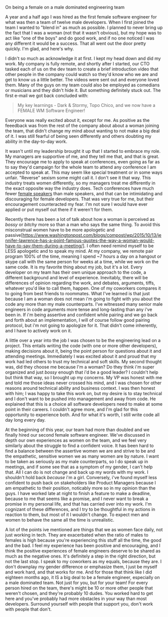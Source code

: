 On being a female on a male dominated engineering team

A year and a half ago I was hired as the first female software engineer for what was then a team of twelve male developers. When I first joined the team I wanted to "blend in" as much as possible. I planned to never bring up the fact that I was a woman (not that it wasn't obvious), but my hope was to act like "one of the boys" and do good work, and if no one noticed I was any different it would be a success. That all went out the door pretty quickly. I'm glad, and here's why.  

I didn't so much as acknowledge it at first. I kept my head down and did my work.  My company is fully remote, and shortly after I started, our CTO tasked each of us on the dev team to create a brief introduction video that other people in the company could watch so they'd know who we are and get to know us a little better. The videos were sent out and everyone loved them. Many of the guys on my team could also be employed as comedians or musicians and they didn't hide it. But something definitely stuck out. The first e-mail we got back concluded with: 

> My key learnings - Dark & Stormy, Topo Chico, and we now have a FEMALE WM Software Engineer!

Everyone was really excited about it, except for me. As positive as the feeedback was from the rest of the company about about a woman joining the team, that didn't change my mind about wanting to not make a big deal of it. I was still fearful of being seen differently and others doubting my ability in the day-to-day work.

It wasn't until my leadership brought it up that I started to embrace my role. My managers are supportive of me, and they tell me that, and that is great. They encourage me to apply to speak at conferences, even going as far as to say they'd campaign for the whole team to attend any conference I am accepted to speak at. This may seem like special treatment or in some ways unfair. "Reverse" sexism some might call it.  I don't see it that way. This industry treats women differently, so my managers treat me differently in the exact opposite way the industry does. Tech conferences have much fewer [female speakers](http://geekfeminism.wikia.com/wiki/Women_speakers) than male speakers, and that can be intimidating and discouraging for female developers. That was very true for me, but their encouragement counteracted my fear. I'm not sure I would have ever applied or put myself out there if it weren't for them.

Recently there has been a lot of talk about how a woman is perceived as *bossy* or *bitchy* more so than a man who says the same thing. To avoid this misconstrual women have to be more apologetic and passive[https://www.washingtonpost.com/blogs/compost/wp/2015/10/13/jennifer-lawrence-has-a-point-famous-quotes-the-way-a-woman-would-have-to-say-them-during-a-meeting/]. I often need remind myself to be LESS apologetic and to speak my mind. At my company, we remote pair program 100% of the time, meaning I spend ~7 hours a day on a hangout or skype call with the same person for weeks at a time, while we work on the same code. It is my favorite thing about my job, but it's a lot. Every developer on my team has their own unique approach to the code, a different background and level of experience. Inevitably, there will be differences of opinion regarding the work, and debates, arguments, tiffs, whatever you'd like to call them, happen. One of my coworkers compares it to going from best friends to roommates.  What I've learned is that just because I am a woman does not mean i'm going to fight with you about the code any more than my male counterparts. I've witnessed many senior male engineers in code arguments more tense and long-lasting than any i've been in. If i'm being assertive and confident while pairing and we go back and forth about an implementation, I will of course follow good pairing protocol, but i'm not going to apologize for it. That didn't come inherently, and I have to actively work on it.

A little over a year into the job I was chosen to be the engineering lead on a project. This entails writing the code (with one or more other developers), making decisions about it, being the point person for questions about it and attending meetings. Immediately I was excited about it and proud that my work had led others to trust my technical and soft skills. My second thought was, did they choose me because I'm a woman? Do they think i'm super organized and just *bossy* enough that i'd be a good leader? I couldn't help but think that way, so I brought up my concerns. My VP was honest with me and told me those ideas never crossed his mind, and I was chosen for other reasons around technical ability and business context. I was then honest with him; I was happy to take this work on, but my desire is to stay technical and I don't want to be pushed into management and away from code. He explained that this is a choice all software developers need to make at some point in their careers. I couldn't agree more, and I'm glad for this opportunity to experience both. And for what it's worth, I still write code all day long every day.

At the beginning of this year, our team had more than doubled and we finally hired our second female software engineer. We've discussed in depth our own experiences as women on the team, and we feel very similarly about the struggle to find a confident voice. It has been hard to find a balance between the assertive women we are and strive to be and the empathetic, sensitive women we as many women are by nature. I want to be taken as seriously as my male counterparts, so I do speak up in meetings, and if some see that as a symptom of my gender, I can't help that. All I can do is not change and back up my words with my work. I shouldn't hold back *because* i'm a girl. Conversely, i've found myself less confident to push back on stakeholders like Product Managers because I am empathetic to their position, noticably more so in my opinion than the guys. I have worked late at night to finish a feature to make a deadline, because to me that seems like a promise, and I never want to break a promise in my personal life, and that has carried over into my work. I'm cognizant of these differences, and I try to be thoughtful in my actions in reaction to them, but most of it I wouldn't change. To expect men and women to behave the same all the time is unrealistic.

A lot of the points ive mentioned are things that we as women face daily, not just working in tech. They are exacerbated when the ratio of males to females is high because you're experiencing this stuff all the time, the good and the bad. I feel my experience has been positive and encouraging, and I think the positive experiences of female engineers deserve to be shared as much as the negative ones. It's definitely a step in the right direction, but not the last stop. I speak to my coworkers as my equals, because they are. I don't downplay my gender difference or emphasize them, I just be myself and work hard, and that works for me. And for those that think like I did eighteen months ago, it IS a big deal to be a female engineer, especially on a male dominated team. Not just for you, but for your team! For every person hired on the team, there's might be 10 or more other people that weren't chosen, and they're probably 10 dudes. You worked hard to get here and you've probably had more obstacles in your way than most developers. Surround yourself with people that support you, don't work with people that don't. 
